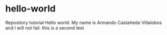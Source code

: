 # hello-world
Repository tutorial
Hello world. My name is Armando Castañeda Villalobos and I will not fail.
this is a second test
